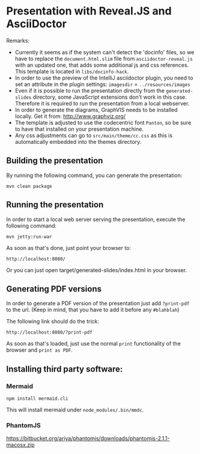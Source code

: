 <!--

  Licensed to the Apache Software Foundation (ASF) under one or more
  contributor license agreements.  See the NOTICE file distributed with
  this work for additional information regarding copyright ownership.
  The ASF licenses this file to You under the Apache License, Version 2.0
  (the "License"); you may not use this file except in compliance with
  the License.  You may obtain a copy of the License at

      https://www.apache.org/licenses/LICENSE-2.0

  Unless required by applicable law or agreed to in writing, software
  distributed under the License is distributed on an "AS IS" BASIS,
  WITHOUT WARRANTIES OR CONDITIONS OF ANY KIND, either express or implied.
  See the License for the specific language governing permissions and
  limitations under the License.

-->

# Presentation with Reveal.JS and AsciiDoctor

Remarks:
- Currently it seems as if the system can't detect the 'docinfo' files, so we have to replace the `document.html.slim` file from `asciidoctor-reveal.js` with an updated one, that adds some additional js and css references. This template is located in `libs/docinfo-hack`.
- In order to use the preview of the IntelliJ asciidoctor plugin, you need to set an attribute in the plugin settings: `imagesdir` = `../resources/images`
- Even if it is possible to run the presentation directly from the `generated-slides` directory, some JavaScript extensions don't work in this case. Therefore it is required to run the presentation from a local webserver. 
- In order to generate the diagrams, GraphVIS needs to be installed locally. Get it from: http://www.graphviz.org/
- The template is adjusted to use the codecentric font `Panton`, so be sure to have that installed on your presentation machine.
- Any css adjustments can go to `src/main/theme/cc.css` as this is automatically embedded into the themes directory.

## Building the presentation

By running the following command, you can generate the presentation:

    mvn clean package
   
## Running the presentation

In order to start a local web server serving the presentation, execute the following command:

    mvn jetty:run-war
    
As soon as that's done, just point your browser to:

    http://localhost:8080/

Or you can just open target/generated-slides/index.html in your browser.

## Generating PDF versions

In order to generate a PDF version of the presentation just add `?print-pdf` to the url. (Keep in mind, that you have to add it before any `#blahblah`)

The following link should do the trick:

    http://localhost:8080/?print-pdf
    
As soon as that's loaded, just use the normal `print` functionality of the browser and `print as PDF`.

## Installing third party software:

### Mermaid

    npm install mermaid.cli
    
This will install mermaid under `node_modules/.bin/mmdc`.

### PhantomJS

https://bitbucket.org/ariya/phantomjs/downloads/phantomjs-2.1.1-macosx.zip
